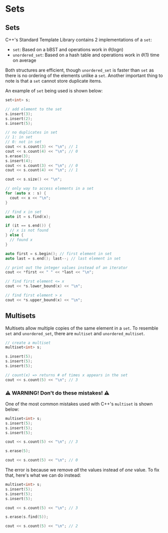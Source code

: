 # Sets

## Sets

C++'s Standard Template Library contains 2 implementations of a `set`:

- `set`: Based on a bBST and operations work in $\theta(log n)$
- `unordered_set`: Based on a hash table and operations work in $\theta(1)$ time on average

Both structures are efficient, though `unordered_set` is faster than `set` as there is no ordering of the elements unlike a `set`. Another important thing to note is that a `set` cannot store duplicate items.

An example of `set` being used is shown below:

```cpp
set<int> s;

// add element to the set
s.insert(3);
s.insert(2);
s.insert(5);

// no duplicates in set
// 1: in set
// 0: not in set
cout << s.count(3) << "\n"; // 1
cout << s.count(4) << "\n"; // 0
s.erase(3);
s.insert(4);
cout << s.count(3) << "\n"; // 0
cout << s.count(4) << "\n"; // 1

cout << s.size() << "\n";

// only way to access elements in a set
for (auto x : s) {
  cout << x << "\n";
}

// find x in set
auto it = s.find(x);

if (it == s.end()) {
  // x is not found
} else {
  // found x
}

auto first = s.begin(); // first element in set
auto last = s.end(); last--; // last element in set

// print out the integer values instead of an iterator
cout << *first << " " << *last << "\n";

// find first element <= x
cout << *s.lower_bound(x) << "\n";

// find first element > x
cout << *s.upper_bound(x) << "\n";
```

## Multisets

Multisets allow multiple copies of the same element in a `set`. To resemble `set` and `unordered_set`, there are `multiset` and `unordered_multiset`.

```cpp
// create a multiset
multiset<int> s;

s.insert(5);
s.insert(5);
s.insert(5);

// count(x) => returns # of times x appears in the set
cout << s.count(5) << "\n"; // 3
```

### ⚠️ WARNING! Don't do these mistakes! ⚠️

One of the most common mistakes used with C++'s `multiset` is shown below:

```cpp
multiset<int> s;
s.insert(5);
s.insert(5);
s.insert(5);

cout << s.count(5) << "\n"; // 3

s.erase(5);

cout << s.count(5) << "\n"; // 0
```

The error is because we remove _all_ the values instead of _one_ value. To fix that, here's what we can do instead:

```cpp
multiset<int> s;
s.insert(5);
s.insert(5);
s.insert(5);

cout << s.count(5) << "\n"; // 3

s.erase(s.find(5));

cout << s.count(5) << "\n"; // 2
```
